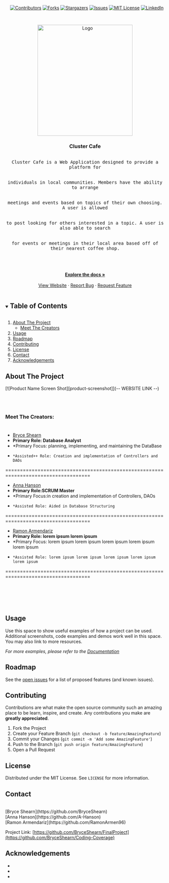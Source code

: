 <i></i>      [![Contributors][contributors-shield]][contributors-url]
[![Forks][forks-shield]][forks-url]
[![Stargazers][stars-shield]][stars-url]
[![Issues][issues-shield]][issues-url]
[![MIT License][license-shield]][license-url]
[![LinkedIn][linkedin-shield]][linkedin-url]

 

<!-- PROJECT LOGO -->
<br />
<p align="center">
  <a href="https://github.com/BryceShearn/Coding-Coverage">
    <img src="https://images.unsplash.com/photo-1558382031-c3adabe9aaca?ixid=MnwxMjA3fDB8MHxwaG90by1wYWdlfHx8fGVufDB8fHx8&ixlib=rb-1.2.1&auto=format&fit=crop&w=1534&q=80" alt="Logo" width="300" height="350">
  </a>

  <h3 align="center">Cluster Cafe</h3>

  <p align="center">
    <kbd>
      <br />
      Cluster Cafe is a Web Application designed to provide a platform for
      <br />
      <br />
      <br />
      individuals in local communities. Members have the ability to arrange
      <br />
      <br />
      <br />
      meetings and events based on topics of their own choosing. A user is allowed  
      <br />
      <br />
      <br />
      to post looking for others interested in a topic. A user is also able to search  
      <br />
      <br />
      <br />
      for events or meetings in their local area based off of their nearest coffee shop.
      <br />
      <br />
      <br />
    </kbd>
  <br />
  <br />
    <a href="https://github.com/BryceShearn/FinalProject"><strong>Explore the docs »</strong></a>
    <br />
    <br />
    <a href=" -- WEBSITE LINK --">View Website</a>
    ·
    <a href="https://github.com/BryceShearn/FinalProject/issues">Report Bug</a>
    ·
    <a href="https://github.com/BryceShearn/FinalProject/issues">Request Feature</a>
  </p>
</p>



<!-- TABLE OF CONTENTS -->
<details open="open">
  <summary><h2 style="display: inline-block">Table of Contents</h2></summary>
  <ol>
    <li>
      <a href="#about-the-project">About The Project</a>
      <ul>
        <li><a href="#meet-the-creators">Meet The Creators</a></li>
      </ul>
    </li>
    <li><a href="#usage">Usage</a></li>
    <li><a href="#roadmap">Roadmap</a></li>
    <li><a href="#contributing">Contributing</a></li>
    <li><a href="#license">License</a></li>
    <li><a href="#contact">Contact</a></li>
    <li><a href="#acknowledgements">Acknowledgements</a></li>
  </ol>
</details>



<!-- ABOUT THE PROJECT -->
## About The Project

[![Product Name Screen Shot][product-screenshot]](-- WEBSITE LINK --)
 

<br />
<br />

### Meet The Creators:
<i></i>
===================================================================================
* [Bryce Shearn](https://github.com/BryceShearn)
* <b>Primary Role: Database Analyst</b>
*   *Primary Focus: planning, implementing, and maintaining the DataBase
*     *Assisted++ Role: Creation and implementation of Controllers and DAOs
===================================================================================
* [Anna Hanson](https://github.com/A-Hanson)
* <b>Primary Role:SCRUM Master</b>
*   *Primary Focus:in creation and implementation of Controllers, DAOs
*     *Assisted Role: Aided in Database Structuring
===================================================================================
* [Ramon Armendariz](https://github.com/RamonArmen96)
* <b>Primary Role: lorem ipsum lorem ipsum</b>
*   *Primary Focus: lorem ipsum lorem ipsum lorem ipsum lorem ipsum lorem ipsum
*     *Assisted Role: lorem ipsum lorem ipsum lorem ipsum lorem ipsum lorem ipsum
===================================================================================


 

<br /> 
<br />
<br />
<br />

<!-- USAGE EXAMPLES -->
## Usage

Use this space to show useful examples of how a project can be used. Additional screenshots, code examples and demos work well in this space. You may also link to more resources.

_For more examples, please refer to the [Documentation](https://example.com)_



<!-- ROADMAP -->
## Roadmap

See the [open issues](https://github.com/BryceShearn/FinalProject/issues) for a list of proposed features (and known issues).



<!-- CONTRIBUTING -->
## Contributing

Contributions are what make the open source community such an amazing place to be learn, inspire, and create. Any contributions you make are **greatly appreciated**.

1. Fork the Project
2. Create your Feature Branch (`git checkout -b feature/AmazingFeature`)
3. Commit your Changes (`git commit -m 'Add some AmazingFeature'`)
4. Push to the Branch (`git push origin feature/AmazingFeature`)
5. Open a Pull Request 



<!-- LICENSE -->
## License

Distributed under the MIT License. See `LICENSE` for more information.



<!-- CONTACT -->
## Contact
<br />
[Bryce Shearn](https://github.com/BryceShearn)
<br />
[Anna Hanson](https://github.com/A-Hanson)
<br />
[Ramon Armendariz](https://github.com/RamonArmen96)


Project Link: [https://github.com/BryceShearn/FinalProject](https://github.com/BryceShearn/Coding-Coverage)



<!-- ACKNOWLEDGEMENTS -->
## Acknowledgements

* []()
* []()
* []()





<!-- MARKDOWN LINKS & IMAGES -->
<!-- https://www.markdownguide.org/basic-syntax/#reference-style-links -->
[contributors-shield]: https://img.shields.io/github/contributors/BryceShearn/FinalProject.svg?style=for-the-badge
[contributors-url]: https://github.com/BryceShearn/FinalProject/graphs/contributors
[forks-shield]: https://img.shields.io/github/forks/BryceShearn/FinalProject.svg?style=for-the-badge
[forks-url]: https://github.com/BryceShearn/FinalProject/network/members
[stars-shield]: https://img.shields.io/github/stars/BryceShearn/FinalProject.svg?style=for-the-badge
[stars-url]: https://github.com/BryceShearn/FinalProject/stargazers
[issues-shield]: https://img.shields.io/github/issues/BryceShearn/FinalProject.svg?style=for-the-badge
[issues-url]: https://github.com/BryceShearn/FinalProject/issues
[license-shield]: https://img.shields.io/github/license/BryceShearn/FinalProject.svg?style=for-the-badge
[license-url]: https://github.com/BryceShearn/FinalProject/blob/master/LICENSE.txt
[linkedin-shield]: https://img.shields.io/badge/-LinkedIn-black.svg?style=for-the-badge&logo=linkedin&colorB=555
[linkedin-url]: https://linkedin.com/in/BryceShearn
